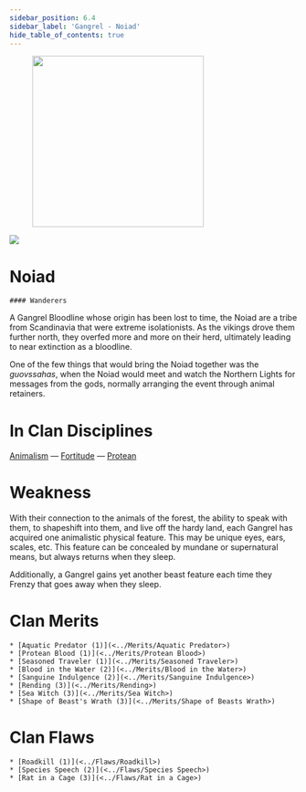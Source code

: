 ```yaml
---
sidebar_position: 6.4
sidebar_label: 'Gangrel - Noiad'
hide_table_of_contents: true
---
```

<figure className="float-right-img">
  <img src="/img/vagrant.png" width='300px' />
  <figcaption style={{ fontSize: '0.85em', color: '#666', textAlign: 'center' }}>

  </figcaption>
</figure>

<img src="/img/clanlogos/noiad.png" className="icon-img" />

# Noiad
    #### Wanderers

A Gangrel Bloodline whose origin has been lost to time, the Noiad are a tribe from Scandinavia that were extreme isolationists. As the vikings drove them further north, they overfed more and more on their herd, ultimately leading to near extinction as a bloodline.

One of the few things that would bring the Noiad together was the *guovssahas*, when the Noiad would meet and watch the Northern Lights for messages from the gods, normally arranging the event through animal retainers.

# In Clan Disciplines

[Animalism](../Disciplines/Animalism) — [Fortitude](<../Disciplines/Fortitude>) — [Protean](<../Disciplines/Protean>)

# Weakness

With their connection to the animals of the forest, the ability to speak with them, to shapeshift into them, and live off the hardy land, each Gangrel has acquired one animalistic physical feature. This may be unique eyes, ears, scales, etc. This feature can be concealed by mundane or supernatural means, but always returns when they sleep.

Additionally, a Gangrel gains yet another beast feature each time they Frenzy that goes away when they sleep.

# Clan Merits

    * [Aquatic Predator (1)](<../Merits/Aquatic Predator>)
    * [Protean Blood (1)](<../Merits/Protean Blood>)
    * [Seasoned Traveler (1)](<../Merits/Seasoned Traveler>)
    * [Blood in the Water (2)](<../Merits/Blood in the Water>)
    * [Sanguine Indulgence (2)](<../Merits/Sanguine Indulgence>)
    * [Rending (3)](<../Merits/Rending>)
    * [Sea Witch (3)](<../Merits/Sea Witch>)
    * [Shape of Beast's Wrath (3)](<../Merits/Shape of Beasts Wrath>)

# Clan Flaws

    * [Roadkill (1)](<../Flaws/Roadkill>)
    * [Species Speech (2)](<../Flaws/Species Speech>)
    * [Rat in a Cage (3)](<../Flaws/Rat in a Cage>)
